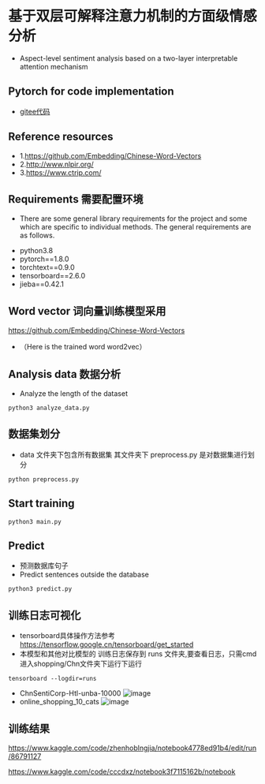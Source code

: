 # 基于双层可解释注意力机制的方面级情感分析 
- Aspect-level sentiment analysis based on a two-layer interpretable attention mechanism
## Pytorch for code implementation
- [gitee代码]( https://gitee.com/dbzstp/ATEAC)
## Reference resources
* 1.https://github.com/Embedding/Chinese-Word-Vectors
* 2.http://www.nlpir.org/
* 3.https://www.ctrip.com/

## Requirements 需要配置环境
- There are some general library requirements for the project and some which are specific to individual methods. The general requirements are as follows.
* python3.8
* pytorch==1.8.0
* torchtext==0.9.0
* tensorboard==2.6.0
* jieba==0.42.1

## Word vector 词向量训练模型采用
https://github.com/Embedding/Chinese-Word-Vectors<br>
* （Here is the trained word word2vec）
## Analysis data  数据分析
- Analyze the length of the dataset
```
python3 analyze_data.py
```
## 数据集划分 
-  data 文件夹下包含所有数据集 其文件夹下 preprocess.py 是对数据集进行划分
```
python preprocess.py
```
## Start training  
```
python3 main.py
```

## Predict
- 预测数据库句子
- Predict sentences outside the database
```
python3 predict.py
```

## 训练日志可视化
- tensorboard具体操作方法参考 https://tensorflow.google.cn/tensorboard/get_started
- 本模型和其他对比模型的 训练日志保存到 runs 文件夹,要查看日志，只需cmd进入shopping/Chn文件夹下运行下运行 
```
tensorboard --logdir=runs
```
* ChnSentiCorp-Htl-unba-10000
![image](https://user-images.githubusercontent.com/62787127/165257025-047fc667-330f-437a-b5d5-c0321899dd65.png)
* online_shopping_10_cats
![image](https://user-images.githubusercontent.com/62787127/165260514-f73dd28e-e5ea-429f-9789-495f3b228404.png)

## 训练结果

https://www.kaggle.com/code/zhenhoblngjia/notebook4778ed91b4/edit/run/86791127

https://www.kaggle.com/code/cccdxz/notebook3f7115162b/notebook

